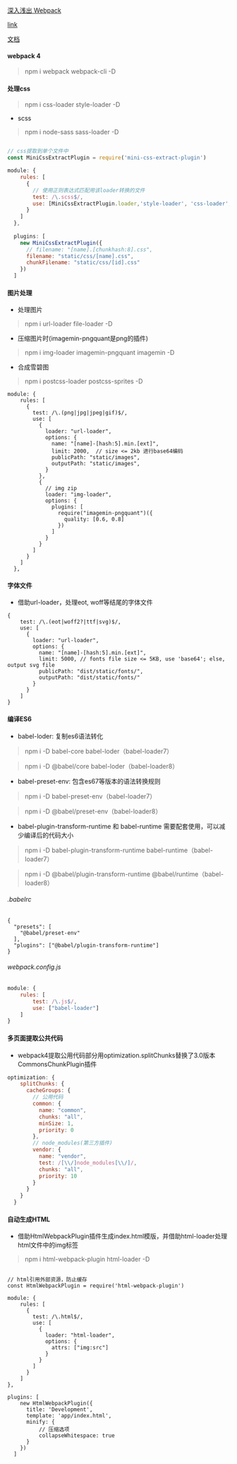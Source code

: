 [深入浅出 Webpack](http://webpack.wuhaolin.cn)

[link](https://xin-tan.com/passages/2018-07-29-webpack-demos-introduction/)

[文档](https://www.webpackjs.com/concepts/)

#### webpack 4

> npm i webpack webpack-cli -D

#### 处理css

> npm i css-loader style-loader -D

- scss

> npm i node-sass sass-loader -D

```js

// css提取到单个文件中
const MiniCssExtractPlugin = require('mini-css-extract-plugin')

module: {
    rules: [
      {
        // 使用正则表达式匹配用该loader转换的文件
        test: /\.scss$/,
        use: [MiniCssExtractPlugin.loader,'style-loader', 'css-loader', 'sass-loader']
      }
    ]
  },
  
  plugins: [
    new MiniCssExtractPlugin({
      // filename: "[name].[chunkhash:8].css",
      filename: "static/css/[name].css",
      chunkFilename: "static/css/[id].css"
    })
  ]
```

#### 图片处理

- 处理图片

> npm i url-loader file-loader -D

- 压缩图片时(imagemin-pngquant是png的插件)

> npm i img-loader imagemin-pngquant imagemin -D

- 合成雪碧图

> npm i postcss-loader postcss-sprites -D

```JS
module: {
    rules: [
      {
        test: /\.(png|jpg|jpeg|gif)$/,
        use: [
          {
            loader: "url-loader",
            options: {
              name: "[name]-[hash:5].min.[ext]",
              limit: 2000,  // size <= 2kb 进行base64编码
              publicPath: "static/images",
              outputPath: "static/images",
            }
          },
          {
            // img zip
            loader: "img-loader",
            options: {
              plugins: [
                require("imagemin-pngquant")({
                  quality: [0.6, 0.8]
                })
              ]
            }
          }
        ]
      }
    ]
  },

```

#### 字体文件

- 借助url-loader，处理eot, woff等结尾的字体文件

```
{
    test: /\.(eot|woff2?|ttf|svg)$/,
    use: [
      {
        loader: "url-loader",
        options: {
          name: "[name]-[hash:5].min.[ext]",
          limit: 5000, // fonts file size <= 5KB, use 'base64'; else, output svg file
          publicPath: "dist/static/fonts/",
          outputPath: "dist/static/fonts/"
        }
      }
    ]
}
```
#### 编译ES6

- babel-loder: 复制es6语法转化

> npm i -D babel-core babel-loder（babel-loader7）

> npm i -D @babel/core babel-loder（babel-loader8）

- babel-preset-env: 包含es67等版本的语法转换规则

> npm i -D babel-preset-env（babel-loader7）

> npm i -D @babel/preset-env（babel-loader8）

- babel-plugin-transform-runtime 和 babel-runtime 需要配套使用，可以减少编译后的代码大小

> npm i -D babel-plugin-transform-runtime babel-runtime（babel-loader7）

> npm i -D @babel/plugin-transform-runtime @babel/runtime（babel-loader8）

###### .babelrc

```
{
  "presets": [
    "@babel/preset-env"
  ],
  "plugins": ["@babel/plugin-transform-runtime"]
}

```

###### webpack.config.js
```js
module: {
    rules: [
        test: /\.js$/,
        use: ["babel-loader"]
    ]
}
```

#### 多页面提取公共代码

- webpack4提取公用代码部分用optimization.splitChunks替换了3.0版本CommonsChunkPlugin插件


```js
optimization: {
    splitChunks: {
      cacheGroups: {
        // 公用代码
        common: {
          name: "common",
          chunks: "all",
          minSize: 1,
          priority: 0
        },
        // node_modules(第三方插件)
        vendor: {
          name: "vendor",
          test: /[\\/]node_modules[\\/]/,
          chunks: "all",
          priority: 10
        }
      }
    }
  }

```

#### 自动生成HTML

- 借助HtmlWebpackPlugin插件生成index.html模版，并借助html-loader处理html文件中的img标签

> npm i html-webpack-plugin html-loader -D

```

// html引用外部资源，防止缓存
const HtmlWebpackPlugin = require('html-webpack-plugin')

module: {
    rules: [
      {
        test: /\.html$/,
        use: [
          {
            loader: "html-loader",
            options: {
              attrs: ["img:src"]
            }
          }
        ]
      }
    ]
},

plugins: [
    new HtmlWebpackPlugin({
      title: 'Development',
      template: 'app/index.html',
      minify: {
          // 压缩选项
          collapseWhitespace: true
      }
    })
  ]

```

